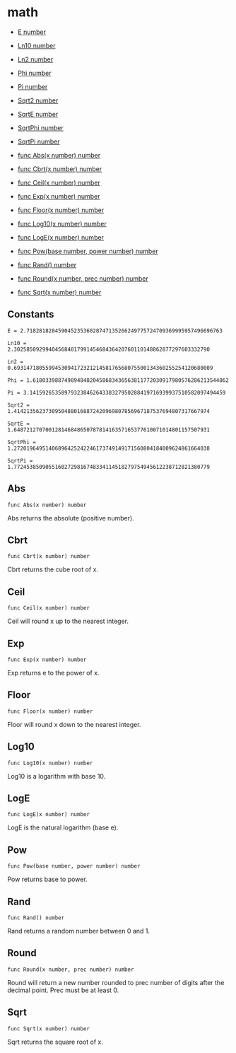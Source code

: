 # math

- [E number](#constants)
- [Ln10 number](#constants)
- [Ln2 number](#constants)
- [Phi number](#constants)
- [Pi number](#constants)
- [Sqrt2 number](#constants)
- [SqrtE number](#constants)
- [SqrtPhi number](#constants)
- [SqrtPi number](#constants)

- [func Abs(x number) number](#Abs)
- [func Cbrt(x number) number](#Cbrt)
- [func Ceil(x number) number](#Ceil)
- [func Exp(x number) number](#Exp)
- [func Floor(x number) number](#Floor)
- [func Log10(x number) number](#Log10)
- [func LogE(x number) number](#LogE)
- [func Pow(base number, power number) number](#Pow)
- [func Rand() number](#Rand)
- [func Round(x number, prec number) number](#Round)
- [func Sqrt(x number) number](#Sqrt)

## Constants

```
E = 2.71828182845904523536028747135266249775724709369995957496696763
```

```
Ln10 = 2.30258509299404568401799145468436420760110148862877297603332790
```

```
Ln2 = 0.693147180559945309417232121458176568075500134360255254120680009
```

```
Phi = 1.61803398874989484820458683436563811772030917980576286213544862
```

```
Pi = 3.14159265358979323846264338327950288419716939937510582097494459
```

```
Sqrt2 = 1.41421356237309504880168872420969807856967187537694807317667974
```

```
SqrtE = 1.64872127070012814684865078781416357165377610071014801157507931
```

```
SqrtPhi = 1.27201964951406896425242246173749149171560804184009624861664038
```

```
SqrtPi = 1.77245385090551602729816748334114518279754945612238712821380779
```

## Abs

```
func Abs(x number) number
```

Abs returns the absolute (positive number).

## Cbrt

```
func Cbrt(x number) number
```

Cbrt returns the cube root of x.

## Ceil

```
func Ceil(x number) number
```

Ceil will round x up to the nearest integer.

## Exp

```
func Exp(x number) number
```

Exp returns e to the power of x.

## Floor

```
func Floor(x number) number
```

Floor will round x down to the nearest integer.

## Log10

```
func Log10(x number) number
```

Log10 is a logarithm with base 10.

## LogE

```
func LogE(x number) number
```

LogE is the natural logarithm (base e).

## Pow

```
func Pow(base number, power number) number
```

Pow returns base to power.

## Rand

```
func Rand() number
```

Rand returns a random number between 0 and 1.

## Round

```
func Round(x number, prec number) number
```

Round will return a new number rounded to prec number of digits after the
decimal point. Prec must be at least 0.

## Sqrt

```
func Sqrt(x number) number
```

Sqrt returns the square root of x.

